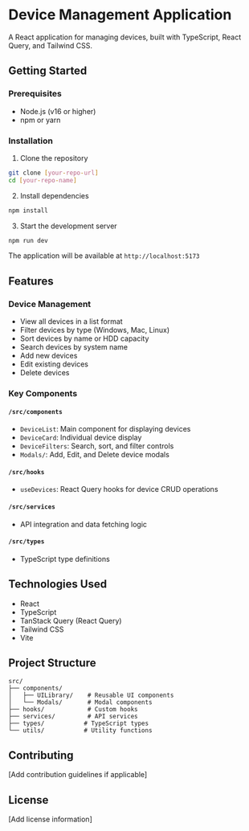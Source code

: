# Device Management Application

A React application for managing devices, built with TypeScript, React Query, and Tailwind CSS.

## Getting Started

### Prerequisites
- Node.js (v16 or higher)
- npm or yarn

### Installation
1. Clone the repository

```bash
git clone [your-repo-url]
cd [your-repo-name]
```

2. Install dependencies
```bash
npm install
```

3. Start the development server
```bash
npm run dev
```

The application will be available at `http://localhost:5173`

## Features

### Device Management
- View all devices in a list format
- Filter devices by type (Windows, Mac, Linux)
- Sort devices by name or HDD capacity
- Search devices by system name
- Add new devices
- Edit existing devices
- Delete devices

### Key Components

#### `/src/components`
- `DeviceList`: Main component for displaying devices
- `DeviceCard`: Individual device display
- `DeviceFilters`: Search, sort, and filter controls
- `Modals/`: Add, Edit, and Delete device modals

#### `/src/hooks`
- `useDevices`: React Query hooks for device CRUD operations

#### `/src/services`
- API integration and data fetching logic

#### `/src/types`
- TypeScript type definitions

## Technologies Used
- React
- TypeScript
- TanStack Query (React Query)
- Tailwind CSS
- Vite

## Project Structure
```
src/
├── components/
│   ├── UILibrary/    # Reusable UI components
│   └── Modals/       # Modal components
├── hooks/            # Custom hooks
├── services/         # API services
├── types/           # TypeScript types
└── utils/           # Utility functions
```

## Contributing
[Add contribution guidelines if applicable]

## License
[Add license information]
